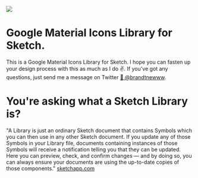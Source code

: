 ![](https://i.imgur.com/AKqoF4q.png)

# Google Material Icons Library for Sketch.
This is a Google Material Icons Library for Sketch.
I hope you can fasten up your design process with this as much as I do ✌️.
If you've got any questions, just send me a message on Twitter [🐥 @brandtnewww](http://twitter.com/brandtnewww).

# You're asking what a Sketch Library is?
"A Library is just an ordinary Sketch document that contains Symbols which you can then use in any other Sketch document. If you update any of those Symbols in your Library file, documents containing instances of those Symbols will receive a notification telling you that they can be updated. Here you can preview, check, and confirm changes — and by doing so, you can always ensure your documents are using the up-to-date copies of those components." [sketchapp.com](https://www.sketchapp.com/docs/libraries/)
